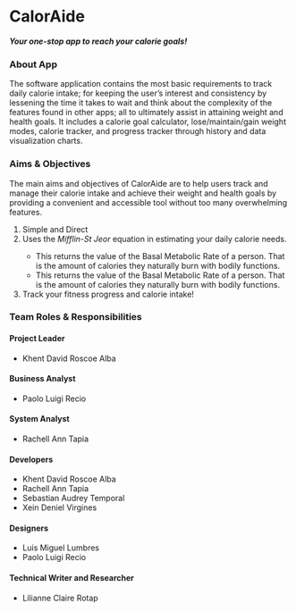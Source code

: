 # CalorAide

<p><strong><em>Your one-stop app to reach your calorie goals!</strong></em></p>

<h3> About App </h3>
<p>The software application contains the most basic requirements to track daily calorie intake; for keeping the user’s interest and consistency by lessening the time it takes to wait and think about the complexity of the features found in other apps; all to ultimately assist in attaining weight and health goals. It includes a calorie goal calculator, lose/maintain/gain weight modes, calorie tracker, and progress tracker through history and data visualization charts.</p>

<h3> Aims & Objectives </h3>
<p>The main aims and objectives of CalorAide are to help users track and manage their calorie intake and achieve their weight and health goals by providing a convenient and accessible tool without too many overwhelming features.</p>
<ol> 
  <li>Simple and Direct</li>
  <li>Uses the <em>Mifflin-St Jeor</em> equation in estimating your daily calorie needs.</li>
  <ul> 
    <li>This returns the value of the Basal Metabolic Rate of a person.
    That is the amount of calories they naturally burn with bodily functions.</li>
    <li>This returns the value of the Basal Metabolic Rate of a person.
    That is the amount of calories they naturally burn with bodily functions.</li>
  </ul>
  <li>Track your fitness progress and calorie intake!</li>
</ol>

<h3> Team Roles & Responsibilities </h3>

<h4>Project Leader</h4>
<ul>
  <li>Khent David Roscoe Alba</li>
</ul>

<h4>Business Analyst</h4>
<ul>
  <li>Paolo Luigi Recio</li>
</ul>

<h4>System Analyst</h4>
<ul>
  <li>Rachell Ann Tapia</li>
</ul>

<h4>Developers</h4>
<ul>
  <li>Khent David Roscoe Alba</li>
  <li>Rachell Ann Tapia</li>
  <li>Sebastian Audrey Temporal</li>
  <li>Xein Deniel Virgines</li>
</ul>

<h4>Designers</h4>
<ul>
  <li>Luis Miguel Lumbres</li>
  <li>Paolo Luigi Recio</li>
</ul>

<h4>Technical Writer and Researcher</h4>
<ul>
  <li>Lilianne Claire Rotap</li>
</ul>

